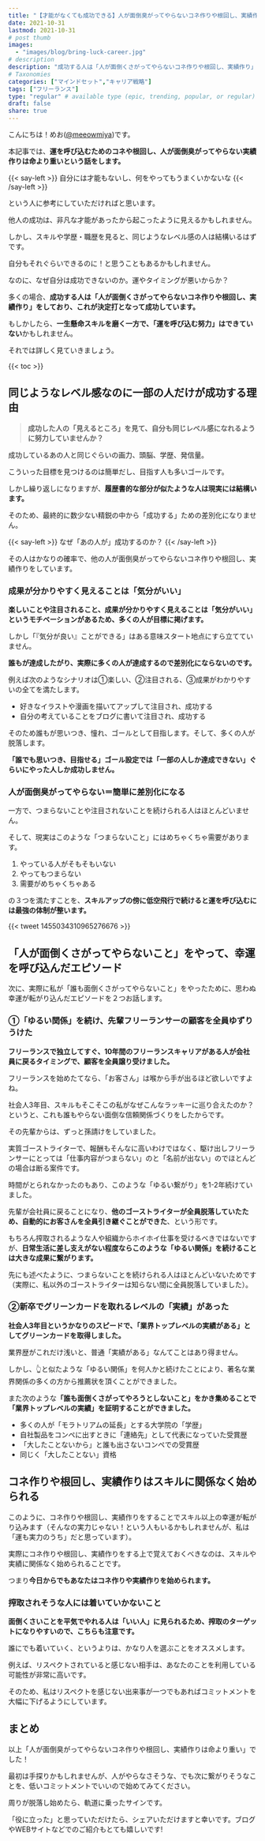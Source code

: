 ```yaml
---
title: "【才能がなくても成功できる】人が面倒臭がってやらないコネ作りや根回し、実績作りは命より重い【運がいい人の特徴｜運を呼び込む｜転職｜就職｜成功する人】"
date: 2021-10-31
lastmod: 2021-10-31
# post thumb
images:
  - "images/blog/bring-luck-career.jpg"
# description
description: "成功する人は「人が面倒くさがってやらないコネ作りや根回し、実績作り」をしており、これが決定打となって成功しています。"
# Taxonomies
categories: ["マインドセット","キャリア戦略"]
tags: ["フリーランス"]
type: "regular" # available type (epic, trending, popular, or regular)
draft: false
share: true
---
```


こんにちは！めお(<a href="https://twitter.com/meeowmiya" target="_blank">@meeowmiya</a>)です。

本記事では、<span class="keiko-red">**運を呼び込むためのコネや根回し、人が面倒臭がってやらない実績作りは命より重いという話をします。**</span>

{{< say-left >}}
自分には才能もないし、何をやってもうまくいかないな
{{< /say-left >}}

という人に参考にしていただければと思います。

他人の成功は、非凡な才能があったから起こったように見えるかもしれません。

しかし、スキルや学歴・職歴を見ると、同じようなレベル感の人は結構いるはずです。

自分もそれぐらいできるのに！と思うこともあるかもしれません。

なのに、なぜ自分は成功できないのか。運やタイミングが悪いからか？

多くの場合、<span class="keiko-red">**成功する人は「人が面倒くさがってやらないコネ作りや根回し、実績作り」をしており、これが決定打となって成功しています。**</span>

もしかしたら、<span class="keiko-red">**一生懸命スキルを磨く一方で、「運を呼び込む努力」はできていない**</span>かもしれません。

それでは詳しく見ていきましょう。

{{< toc >}}

## 同じようなレベル感なのに一部の人だけが成功する理由

> **成功した人の「見えるところ」を見て、自分も同じレベル感になれるように努力していませんか？**

成功しているあの人と同じぐらいの画力、頭脳、学歴、発信量。

こういった目標を見つけるのは簡単だし、目指す人も多いゴールです。

しかし繰り返しになりますが、<span class="keiko-red">**履歴書的な部分が似たような人は現実には結構います。**</span>

そのため、最終的に数少ない精鋭の中から「成功する」ための差別化になりません。

{{< say-left >}}
なぜ「あの人が」成功するのか？
{{< /say-left >}}

その人はかなりの確率で、他の人が面倒臭がってやらないコネ作りや根回し、実績作りをしています。

### 成果が分かりやすく見えることは「気分がいい」

<span class="keiko-red">**楽しいことや注目されること、成果が分かりやすく見えることは「気分がいい」というモチベーションがあるため、多くの人が目標に掲げます。**</span>

しかし「『気分が良い』ことができる」はある意味スタート地点にすら立てていません。

<span class="keiko-red">**誰もが達成したがり、実際に多くの人が達成するので差別化にならないのです。**</span>

例えば次のようなシナリオは①楽しい、②注目される、③成果がわかりやすいの全てを満たします。

* 好きなイラストや漫画を描いてアップして注目され、成功する
* 自分の考えていることをブログに書いて注目され、成功する

そのため誰もが思いつき、憧れ、ゴールとして目指します。そして、多くの人が脱落します。

<span class="keiko-red">**「誰でも思いつき、目指せる」ゴール設定では「一部の人しか達成できない」ぐらいにやった人しか成功しません。**</span>

### 人が面倒臭がってやらない＝簡単に差別化になる

一方で、つまらないことや注目されないことを続けられる人はほとんどいません。

そして、現実はこのような「つまらないこと」にはめちゃくちゃ需要があります。


1. やっている人がそもそもいない
2. やってもつまらない
3. 需要がめちゃくちゃある

の３つを満たすことを、<span class="keiko-red">**スキルアップの傍に低空飛行で続けると運を呼び込むには最強の体制が整います。**</span>

{{< tweet 1455034310965276676 >}}


## 「人が面倒くさがってやらないこと」をやって、幸運を呼び込んだエピソード

次に、実際に私が「誰も面倒くさがってやらないこと」をやったために、思わぬ幸運が転がり込んだエピソードを２つお話します。

### ①「ゆるい関係」を続け、先輩フリーランサーの顧客を全員ゆずりうけた

<span class="keiko-red">**フリーランスで独立してすぐ、10年間のフリーランスキャリアがある人が会社員に戻るタイミングで、顧客を全員譲り受けました。**</span>

フリーランスを始めたてなら、「お客さん」は喉から手が出るほど欲しいですよね。

社会人3年目、スキルもそこそこの私がなぜこんなラッキーに巡り合えたのか？というと、これも誰もやらない面倒な信頼関係づくりをしたからです。

その先輩からは、ずっと孫請けをしていました。

実質ゴーストライターで、報酬もそんなに高いわけではなく、駆け出しフリーランサーにとっては「仕事内容がつまらない」のと「名前が出ない」のでほとんどの場合は断る案件です。

時間がとられなかったのもあり、このような「ゆるい繋がり」を1-2年続けていました。

先輩が会社員に戻ることになり、<span class="keiko-red">**他のゴーストライターが全員脱落していたため、自動的にお客さんを全員引き継ぐことができた**</span>、という形です。

もちろん搾取されるような人や組織からホイホイ仕事を受けるべきではないですが、<span class="keiko-red">**日常生活に差し支えがない程度ならこのような「ゆるい関係」を続けることは大きな成果に繋がります。**</span>

先にも述べたように、つまらないことを続けられる人はほとんどいないためです（実際に、私以外のゴーストライターは知らない間に全員脱落していました）。

### ②新卒でグリーンカードを取れるレベルの「実績」があった

<span class="keiko-red">**社会人3年目というかなりのスピードで、「業界トップレベルの実績がある」としてグリーンカードを取得しました。**</span>

業界歴がこれだけ浅いと、普通「実績がある」なんてことはあり得ません。

しかし、👆と似たような「ゆるい関係」を何人かと続けたことにより、著名な業界関係の多くの方から推薦状を頂くことができました。

また次のような<span class="keiko-red">**「誰も面倒くさがってやろうとしないこと」をかき集めることで「業界トップレベルの実績」を証明することができました。**</span>

* 多くの人が「モラトリアムの延長」とする大学院の「学歴」
* 自社製品をコンペに出すときに「連絡先」として代表になっていた受賞歴
* 「大したことないから」と誰も出さないコンペでの受賞歴
* 同じく「大したことない」資格

## コネ作りや根回し、実績作りはスキルに関係なく始められる

このように、コネ作りや根回し、実績作りをすることでスキル以上の幸運が転がり込みます（そんなの実力じゃない！という人もいるかもしれませんが、私は「運も実力のうち」だと思っています）。

実際にコネ作りや根回し、実績作りをする上で覚えておくべきなのは、スキルや実績に関係なく始められることです。

つまり<span class="keiko-red">**今日からでもあなたはコネ作りや実績作りを始められます。**</span>

### 搾取されそうな人には着いていかないこと

<span class="keiko-red">**面倒くさいことを平気でやれる人は「いい人」に見られるため、搾取のターゲットになりやすいので、こちらも注意です。**</span>

誰にでも着いていく、というよりは、かなり人を選ぶことをオススメします。

例えば、リスペクトされていると感じない相手は、あなたのことを利用している可能性が非常に高いです。

そのため、私はリスペクトを感じない出来事が一つでもあればコミットメントを大幅に下げるようにしています。

## まとめ

以上「人が面倒臭がってやらないコネ作りや根回し、実績作りは命より重い」でした！

最初は手探りかもしれませんが、人がやらなさそうな、でも次に繋がりそうなことを、低いコミットメントでいいので始めてみてください。

周りが脱落し始めたら、軌道に乗ったサインです。

「役に立った」と思っていただけたら、シェアいただけますと幸いです。ブログやWEBサイトなどでのご紹介もとても嬉しいです!
